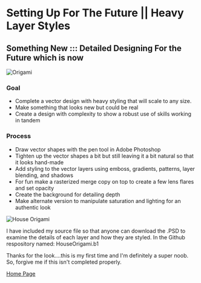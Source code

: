 # Setting Up For The Future || Heavy Layer Styles
## Something New ::: Detailed Designing For the Future which is now
![Origami](https://steemitimages.com/0x0/https://res.cloudinary.com/hpiynhbhq/image/upload/v1510998720/hkrrqwg4tftfks3fogsa.jpg)

### Goal
- Complete a vector design with heavy styling that will scale to any size.
- Make something that looks new but could be real
- Create a design with complexity to show a robust use of skills working in tandem

### Process
- Draw vector shapes with the pen tool in Adobe Photoshop
- Tighten up the vector shapes a bit but still leaving it a bit natural so that it looks hand-made
- Add styling to the vector layers using emboss, gradients, patterns, layer blending, and shadows
- For fun make a rasterized merge copy on top to create a few lens flares and set opacity
- Create the background for detailing depth
- Make alternate version to manipulate saturation and lighting for an authentic look

![House Origami](https://i.lensdump.com/i/JqIuD.jpg)

I have included my source file so that anyone can download the .PSD to examine the details of each layer and how they are styled. In the Github respository named: HouseOrigami.b1

Thanks for the look....this is my first time and I'm definitely a super noob. So, forgive me if this isn't completed properly.

[Home Page](http://JonathanMcMillan.cloud/)

